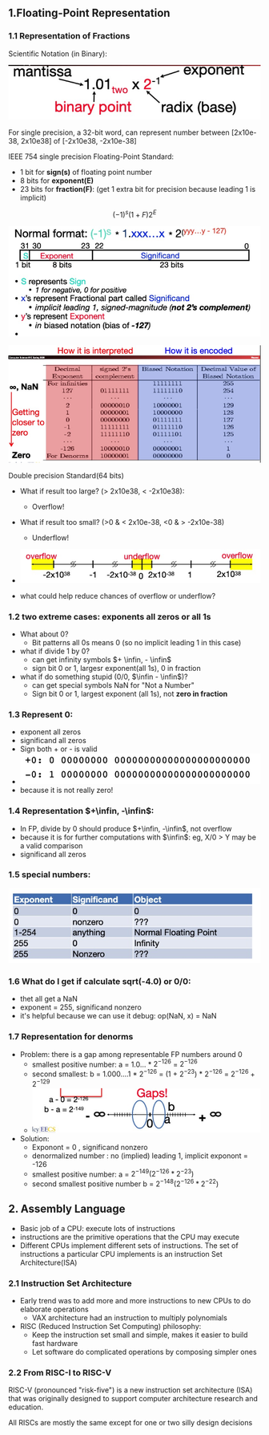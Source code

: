 ## 1.Floating-Point Representation

### 1.1 Representation of Fractions

Scientific Notation (in Binary):

![image](1.jpg)

For single precision, a 32-bit word, can represent number between [2x10e-38, 2x10e38] of [-2x10e38, -2x10e-38]

IEEE 754 single precision Floating-Point Standard:

* 1 bit for **sign(s)** of floating point number
* 8 bits for **exponent(E)**
* 23 bits for **fraction(F)**: (get 1 extra bit for precision because leading 1 is implicit)

$$
(-1)^s  (1+F) 2^E
$$

![image](2.jpg)

![image](3.jpg)

Double precision Standard(64 bits)

* What if result too large? (> 2x10e38, < -2x10e38):
  * Overflow!
* What if result too small? (>0 & < 2x10e-38, <0 & > -2x10e-38)
  * Underflow!
* ![image](4.jpg)

* what could help reduce chances of overflow or underflow?

### 1.2 two extreme cases: exponents all zeros or all 1s

* What about 0?
  * Bit patterns all 0s means 0 (so no implicit leading 1 in this case)
* what if divide 1 by 0?
  * can get infinity symbols $+ \infin, - \infin$
  * sign bit 0 or 1, largesr exponent(all 1s), 0 in fraction
* what if do something stupid (0/0, $\infin - \infin$)?
  * can get special symbols NaN for "Not a Number"
  * Sign bit 0 or 1, largest exponent (all 1s), not **zero in fraction**

### 1.3 Represent 0:

* exponent all zeros
* significand all zeros
* Sign both + or - is valid
* ![image](5.jpg)
* because it is not really zero!

### 1.4 Representation $+\infin, -\infin$:

* In FP, divide by 0 should produce $+\infin, -\infin$, not overflow
* because it is for further computations with $\infin$: eg, X/0 > Y may be a valid comparison
* significand all zeros

### 1.5 special numbers:

![image](6.jpg)

### 1.6 What do I get if calculate sqrt(-4.0) or 0/0:

* thet all get a NaN
* exponent = 255, significand nonzero
* it's helpful because we can use it debug: op(NaN, x) = NaN

### 1.7 Representation for denorms

* Problem: there is a gap among representable FP numbers around 0
  * smallest positive number: a = 1.0... * $2^{-126}$ = $2^{-126}$
  * second smallest: b = 1.000....1 * $2^{-126}$ = (1 + $2^{-23}$) * $2^{-126}$ = $2^{-126}+2^{-129}$
  * ![image](7.jpg)
* Solution:
  * Exponont = 0 , significand nonzero
  * denormalized number : no (implied) leading 1, implicit exponont = -126
  * smallest positive number: a = $2^{-149}(2^{-126} * 2^{-23})$
  * second smallest positive number b = $2^{-148}(2^{-126}*2^{-22})$ 

## 2. Assembly Language

* Basic job of a CPU: execute lots of instructions
* instructions are the primitive operations that the CPU may execute
* Different CPUs implement different sets of instructions. The set of instructions a particular CPU implements is an instruction Set Architecture(ISA)

### 2.1 Instruction Set Architecture

* Early trend was to add more and more instructions to new CPUs to do  elaborate operations
  * VAX architecture had an instruction to multiply polynomials
* RISC (Reduced Instruction Set Computing) philosophy:
  * Keep the instruction set small and simple, makes it easier to build fast hardware
  * Let software do complicated operations by composing simpler ones



### 2.2 From RISC-I to RISC-V

RISC-V (pronounced "risk-five") is a new instruction set architecture (ISA) that was originally designed to support computer architecture research and education. 

All RISCs are mostly the same except for one or two silly design decisions

